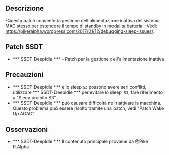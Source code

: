 ## Descrizione

-Questa patch consente la gestione dell'alimentazione inattiva del sistema MAC stesso per estendere il tempo di standby in modalità batteria.
-Vedi: <https://pikeralpha.wordpress.com/2017/01/12/debugging-sleep-issues/>.

## Patch SSDT

- *** SSDT-DeepIdle *** - Patch per la gestione dell'alimentazione inattiva

## Precauzioni

- *** SSDT-DeepIdle *** e lo sleep `S3` possono avere seri conflitti, utilizzare *** SSDT-DeepIdle *** per evitare lo sleep` S3`, fare riferimento a "Sleep proibito S3"
- *** SSDT-DeepIdle *** può causare difficoltà nel riattivare la macchina. Questo problema può essere risolto tramite una patch, vedi "Patch Wake Up AOAC"

## Osservazioni

- *** SSDT-DeepIdle *** Il contenuto principale proviene da @Pike R.Alpha
